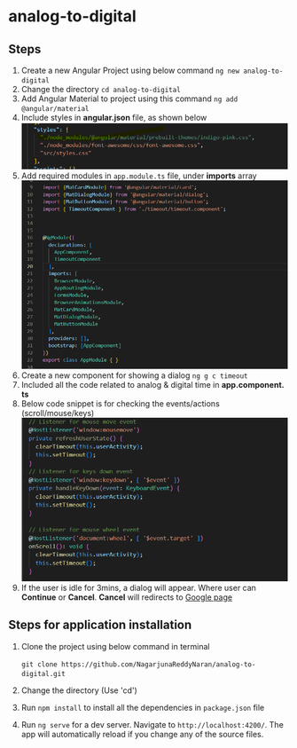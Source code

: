 
# analog-to-digital


## Steps

1. Create a new Angular Project using below command
    `ng new analog-to-digital`
2. Change the directory `cd analog-to-digital`
3. Add Angular Material to project using this command `ng add @angular/material`
4. Include styles in **angular.json** file, as shown below 
    ![angular material](./src/Images/angular-material.png)
5. Add required modules in `app.module.ts` file, under **imports** array
    ![module](./src/Images/Module.png)
6. Create a new component for showing a dialog `ng g c timeout`
7. Included all the code related to analog & digital time in **app.component. ts**
8. Below code snippet is for checking the events/actions (scroll/mouse/keys)
    ![events](./src/Images/Events.png)
9. If the user is idle for 3mins, a dialog will appear. Where user can **Continue** or **Cancel**. **Cancel** will redirects to [Google page](https://www.google.com)


## Steps for application installation

1. Clone the project using below command in terminal

    `git clone https://github.com/NagarjunaReddyNaran/analog-to-digital.git`

2. Change the directory (Use 'cd')
3. Run `npm install` to install all the dependencies in `package.json` file
4. Run `ng serve` for a dev server. Navigate to `http://localhost:4200/`. The app will automatically reload if you change any of the source files.




